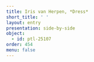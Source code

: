 ```yaml
---
title: Iris van Herpen, *Dress*
short_title: ' '
layout: entry
presentation: side-by-side
object:
  - id: ptl-25107
order: 454
menu: false
---
```

